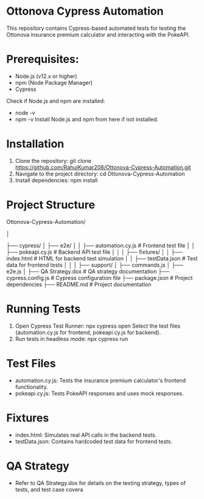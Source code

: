 # Ottonova Cypress Automation
This repository contains Cypress-based automated tests for testing the Ottonova insurance premium calculator and interacting with the PokeAPI.

# Prerequisites:
- Node.js (v12.x or higher)
- npm (Node Package Manager)
- Cypress

Check if Node.js and npm are installed:
- node -v
- npm -v
Install Node.js and npm from here if not installed.

# Installation
1. Clone the repository: git clone https://github.com/RahulKumar208/Ottonova-Cypress-Automation.git
2. Navigate to the project directory: cd Ottonova-Cypress-Automation
3. Install dependencies: npm install

# Project Structure
Ottonova-Cypress-Automation/

│

├── cypress/
│   ├── e2e/
│   │   ├── automation.cy.js  # Frontend test file
│   │   ├── pokeapi.cy.js     # Backend API test file
│   │
│   ├── fixtures/
│   │   ├── index.html        # HTML for backend test simulation
│   │   ├── testData.json     # Test data for frontend tests
│   │
│   ├── support/
│       ├── commands.js
│       ├── e2e.js
│
├── QA Strategy.dox           # QA strategy documentation
├── cypress.config.js         # Cypress configuration file
├── package.json              # Project dependencies
├── README.md                 # Project documentation

# Running Tests
1. Open Cypress Test Runner: npx cypress open
   Select the test files (automation.cy.js for frontend, pokeapi.cy.js for backend).
2. Run tests in headless mode: npx cypress run

# Test Files
- automation.cy.js: Tests the insurance premium calculator's frontend functionality.
- pokeapi.cy.js: Tests PokeAPI responses and uses mock responses.

# Fixtures
- index.html: Simulates real API calls in the backend tests.
- testData.json: Contains hardcoded test data for frontend tests.

# QA Strategy
- Refer to QA Strategy.dox for details on the testing strategy, types of tests, and test case covera




